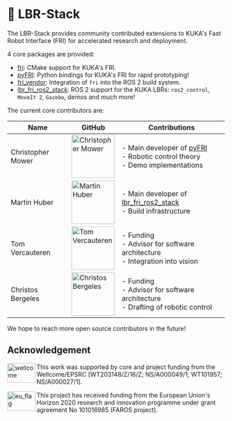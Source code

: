 # 🚀 LBR-Stack
The LBR-Stack provides community contributed extensions to KUKA's Fast Robot Interface (FRI) for accelerated research and deployment.

4 core packages are provided:

- [fri](https://github.com/lbr-stack/fri): CMake support for KUKA's FRI.
- [pyFRI](https://github.com/lbr-stack/pyFRI): Python bindings for KUKA's FRI for rapid prototyping!
- [fri_vendor](https://github.com/lbr-stack/fri_vendor): Integration of `fri` into the ROS 2 build system.
- [lbr_fri_ros2_stack](lbr_fri_ros2_stack): ROS 2 support for the KUKA LBRs: `ros2_control`, `MoveIt 2`, `Gazebo`, demos and much more!

The current core contributors are:

| Name | GitHub | Contributions |
| ---- | ------ | ------------- |
| Christopher Mower | <a href="https://github.com/cmower"><img src="https://avatars.githubusercontent.com/u/8171456?v=4" width="100px;" alt="Christopher Mower"/> | - Main developer of [pyFRI](https://github.com/lbr-stack/pyFRI) </br> - Robotic control theory </br> - Demo implementations |
| Martin Huber | <a href="https://github.com/fepegar"><img src="https://avatars.githubusercontent.com/u/26366414?v=4" width="100px;" alt="Martin Huber"/> | - Main developer of [lbr_fri_ros2_stack](lbr_fri_ros2_stack) </br> - Build infrastructure |
| Tom Vercauteren | <a href="https://github.com/fepegar"><img src="https://avatars.githubusercontent.com/u/1614505?v=4" width="100px;" alt="Tom Vercauteren"/> | - Funding  </br> - Advisor for software architecture </br> - Integration into vision  |
| Christos Bergeles | <a href="https://github.com/fepegar"><img src="https://avatars.githubusercontent.com/u/1964044?v=4" width="100px;" alt="Christos Bergeles"/> | - Funding </br> - Advisor for software architecture </br> - Drafting of robotic control |

We hope to reach more open source contributors in the future!

## Acknowledgement
<img src="https://www.kcl.ac.uk/newimages/Wellcome-EPSRC-Centre-medical-engineering-logo.xa827df3f.JPG?f=webp" alt="wellcome" height="45" width="65" align="left">

This work was supported by core and project funding from the Wellcome/EPSRC [WT203148/Z/16/Z; NS/A000049/1; WT101957; NS/A000027/1]. 

<img src="https://upload.wikimedia.org/wikipedia/commons/thumb/b/b7/Flag_of_Europe.svg/1920px-Flag_of_Europe.svg.png" alt="eu_flag" height="45" width="65" align="left" >

This project has received funding from the European Union's Horizon 2020 research and innovation programme under grant agreement No 101016985 (FAROS project).
